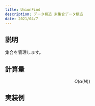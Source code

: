 ```yaml
---
title: UnionFind
description: データ構造 素集合データ構造
date: 2021/04/7
---
```


## 説明
集合を管理します。

## 計算量
$$
O(\alpha(N))
$$

## 実装例

```cpp import=/assets/Library/data-structure/unionfind.cpp
```
